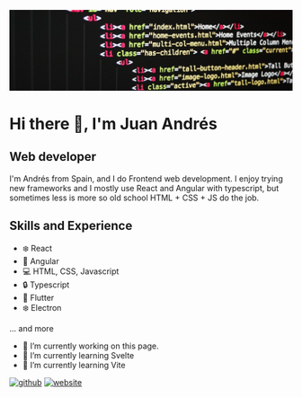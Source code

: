 ![Web developer](https://github.com/juaamol/juaamol/blob/main/code-banner.jpg)

# Hi there 👋, I'm Juan Andrés
## Web developer

I'm Andrés from Spain, and I do Frontend web development.
I enjoy trying new frameworks and I mostly use React and Angular with typescript, but sometimes less is more so old school HTML + CSS + JS do the job.

## Skills and Experience

- ❄️ React
- 🚀 Angular
- 💻 HTML, CSS, Javascript
- 🔒 Typescript
- 📱 Flutter
- ❄️ Electron

... and more

- 🔭 I’m currently working on this page. 
- 🌱 I’m currently learning Svelte 
- 🌱 I’m currently learning Vite 


[<img src='https://cdn.jsdelivr.net/npm/simple-icons@3.0.1/icons/github.svg' alt='github' height='40'>](https://github.com/juaamol)  [<img src='https://cdn.jsdelivr.net/npm/simple-icons@3.0.1/icons/icloud.svg' alt='website' height='40'>](https://juaamol.github.io/portfolio-website/home)  

